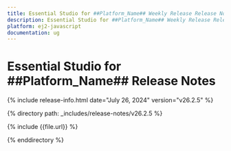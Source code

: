 ```yaml
---
title: Essential Studio for ##Platform_Name## Weekly Release Release Notes  
description: Essential Studio for ##Platform_Name## Weekly Release Release Notes  
platform: ej2-javascript
documentation: ug
---
```


# Essential Studio for ##Platform_Name##  Release Notes  

{% include release-info.html date="July 26, 2024"  version="v26.2.5" %}

{% directory path: _includes/release-notes/v26.2.5 %}

{% include {{file.url}} %}

{% enddirectory %}